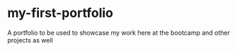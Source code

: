 # my-first-portfolio
A portfolio to be used to showcase my work here at the bootcamp and other projects as well
